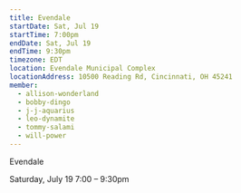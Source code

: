 ```yaml
---
title: Evendale
startDate: Sat, Jul 19
startTime: 7:00pm
endDate: Sat, Jul 19
endTime: 9:30pm
timezone: EDT
location: Evendale Municipal Complex
locationAddress: 10500 Reading Rd, Cincinnati, OH 45241
member:
  - allison-wonderland
  - bobby-dingo
  - j-j-aquarius
  - leo-dynamite
  - tommy-salami
  - will-power
---
```

Evendale

Saturday, July 19 7:00 – 9:30pm
